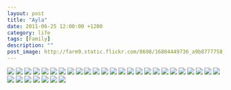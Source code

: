 ```yaml
---
layout: post
title: "Ayla"
date: 2011-06-25 12:00:00 +1200
category: life
tags: [Family]
description: ""
post_image: http://farm9.static.flickr.com/8698/16804449736_a9b8777758_o.jpg
---
```

[![](http://farm8.static.flickr.com/7613/16210375843_922df0fe67_c.jpg)](http://farm8.static.flickr.com/7613/16210375843_849f497acd_o.jpg)
[![](http://farm9.static.flickr.com/8651/16829197802_7c76eb89cf_c.jpg)](http://farm9.static.flickr.com/8651/16829197802_4d21d7a631_o.jpg)
[![](http://farm8.static.flickr.com/7633/16644195549_f32dc68a57_c.jpg)](http://farm8.static.flickr.com/7633/16644195549_4d3806b6fd_o.jpg)
[![](http://farm8.static.flickr.com/7607/16642937500_20f40c4c42_c.jpg)](http://farm8.static.flickr.com/7607/16642937500_9c350a04e0_o.jpg)
[![](http://farm8.static.flickr.com/7619/16829197122_3836074e3b_c.jpg)](http://farm8.static.flickr.com/7619/16829197122_16fa58ac85_o.jpg)
[![](http://farm8.static.flickr.com/7617/16830315215_13f8ab3eca_c.jpg)](http://farm8.static.flickr.com/7617/16830315215_71e4d45e87_o.jpg)
[![](http://farm8.static.flickr.com/7634/16623006437_2f71c01d76_c.jpg)](http://farm8.static.flickr.com/7634/16623006437_deeacdfb2a_o.jpg)
[![](http://farm9.static.flickr.com/8570/16210379883_ec2d8a4f65_c.jpg)](http://farm9.static.flickr.com/8570/16210379883_018fe3b416_o.jpg)
[![](http://farm9.static.flickr.com/8710/16623006167_0f875b7d34_c.jpg)](http://farm9.static.flickr.com/8710/16623006167_860894a6af_o.jpg)
[![](http://farm9.static.flickr.com/8591/16642942030_607ea7c64c_c.jpg)](http://farm9.static.flickr.com/8591/16642942030_bc7fd23452_o.jpg)
[![](http://farm8.static.flickr.com/7636/16207973314_f1ef135c05_c.jpg)](http://farm8.static.flickr.com/7636/16207973314_4783d56a80_o.jpg)
[![](http://farm8.static.flickr.com/7640/16210379303_2f7c6a912d_c.jpg)](http://farm8.static.flickr.com/7640/16210379303_eaf0c8bf19_o.jpg)
[![](http://farm8.static.flickr.com/7287/16644199059_2df65bc34b_c.jpg)](http://farm8.static.flickr.com/7287/16644199059_9bd01a63ba_o.jpg)
[![](http://farm8.static.flickr.com/7599/16644198869_7f566d8914_c.jpg)](http://farm8.static.flickr.com/7599/16644198869_2851d09fb8_o.jpg)
[![](http://farm8.static.flickr.com/7648/16804452606_d34d63833b_c.jpg)](http://farm8.static.flickr.com/7648/16804452606_89fcf63605_o.jpg)
[![](http://farm8.static.flickr.com/7629/16642754418_0939c5acf2_c.jpg)](http://farm8.static.flickr.com/7629/16642754418_4379f33758_o.jpg)
[![](http://farm9.static.flickr.com/8687/16642754288_3a7b158f43_c.jpg)](http://farm9.static.flickr.com/8687/16642754288_efb5a061a4_o.jpg)
[![](http://farm8.static.flickr.com/7288/16642753968_044827cc43_c.jpg)](http://farm8.static.flickr.com/7288/16642753968_4a6c3f0d33_o.jpg)
[![](http://farm9.static.flickr.com/8635/16804452126_cb267f72cc_c.jpg)](http://farm9.static.flickr.com/8635/16804452126_763313a75a_o.jpg)
[![](http://farm9.static.flickr.com/8667/16829200092_2d42648533_c.jpg)](http://farm9.static.flickr.com/8667/16829200092_d8c43a9fbc_o.jpg)
[![](http://farm8.static.flickr.com/7654/16830312535_b43481ce74_c.jpg)](http://farm8.static.flickr.com/7654/16830312535_ee7019a165_o.jpg)
[![](http://farm9.static.flickr.com/8681/16642753308_de8df9f110_c.jpg)](http://farm9.static.flickr.com/8681/16642753308_3a00f04826_o.jpg)
[![](http://farm8.static.flickr.com/7586/16642753148_9e7a3797f2_c.jpg)](http://farm8.static.flickr.com/7586/16642753148_58d3e95d1b_o.jpg)
[![](http://farm9.static.flickr.com/8609/16642939510_3abdc5c70e_c.jpg)](http://farm9.static.flickr.com/8609/16642939510_6c8e7c2ce2_o.jpg)
[![](http://farm9.static.flickr.com/8681/16642939340_43e819dd49_c.jpg)](http://farm9.static.flickr.com/8681/16642939340_77c1a56779_o.jpg)
[![](http://farm9.static.flickr.com/8696/16207970214_c7c027b169_c.jpg)](http://farm9.static.flickr.com/8696/16207970214_1307e226c1_o.jpg)
[![](http://farm8.static.flickr.com/7615/16623002967_d724b88911_c.jpg)](http://farm8.static.flickr.com/7615/16623002967_c2b6ffcc04_o.jpg)
[![](http://farm8.static.flickr.com/7640/16804450296_91fc10237c_c.jpg)](http://farm8.static.flickr.com/7640/16804450296_ba8c59c1b8_o.jpg)
[![](http://farm8.static.flickr.com/7592/16642752168_916381e550_c.jpg)](http://farm8.static.flickr.com/7592/16642752168_6141cb7df5_o.jpg)
[![](http://farm9.static.flickr.com/8755/16804449306_5639c4c452_c.jpg)](http://farm9.static.flickr.com/8755/16804449306_6ff39cb5ba_o.jpg)
[![](http://farm9.static.flickr.com/8599/16210376173_b510acf4c4_c.jpg)](http://farm9.static.flickr.com/8599/16210376173_8d60b2c294_o.jpg)
[![](http://farm8.static.flickr.com/7617/16642938080_88190e72d2_c.jpg)](http://farm8.static.flickr.com/7617/16642938080_bf74343012_o.jpg)

